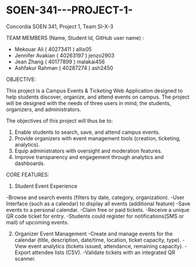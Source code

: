 # SOEN-341---PROJECT-1-
Concordia SOEN 341, Project 1, Team SI-X-3

TEAM MEMBERS (Name, Student Id, GitHub user name) :
- Mekouar Ali ( 40273411 ) allix05
- Jennifer Avakian ( 40263197 ) jenzo2903
- Jean Zhang ( 40177899 ) malakai456
- Ashfakur Rahman ( 40287274 ) ash2450




OBJECTIVE:

This project is a Campus Events & Ticketing Web Application designed to help students discover, organize, and attend events on campus. The project will be designed with the needs of three users in mind, the students, organizers, and administrators.


The objectives of this project will thus be to:
1. Enable students to search, save, and attend campus events.
2. Provide organizers with event management tools (creation, ticketing, analytics).
3. Equip administrators with oversight and moderation features.
4. Improve transparency and engagement through analytics and dashboards.


CORE FEATURES:

1. Student Event Experience

-Browse and search events (filters by date, category, organization).
-User Interface (such as a calendar) to display all events (additional feature)
-Save events to a personal calendar.
-Claim free or paid tickets.
-Receive a unique QR code ticket for entry.
-Students could register for notifications(SMS or mail) of upcoming events.

2. Organizer Event Management
-Create and manage events for the calendar (title, description, date/time, location, ticket capacity, type).
-View event analytics (tickets issued, attendance, remaining capacity).
-Export attendee lists (CSV).
-Validate tickets with an integrated QR scanner.
